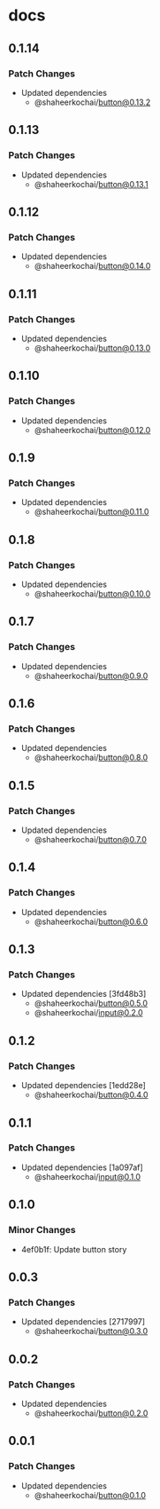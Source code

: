# docs

## 0.1.14

### Patch Changes

- Updated dependencies
  - @shaheerkochai/button@0.13.2

## 0.1.13

### Patch Changes

- Updated dependencies
  - @shaheerkochai/button@0.13.1

## 0.1.12

### Patch Changes

- Updated dependencies
  - @shaheerkochai/button@0.14.0

## 0.1.11

### Patch Changes

- Updated dependencies
  - @shaheerkochai/button@0.13.0

## 0.1.10

### Patch Changes

- Updated dependencies
  - @shaheerkochai/button@0.12.0

## 0.1.9

### Patch Changes

- Updated dependencies
  - @shaheerkochai/button@0.11.0

## 0.1.8

### Patch Changes

- Updated dependencies
  - @shaheerkochai/button@0.10.0

## 0.1.7

### Patch Changes

- Updated dependencies
  - @shaheerkochai/button@0.9.0

## 0.1.6

### Patch Changes

- Updated dependencies
  - @shaheerkochai/button@0.8.0

## 0.1.5

### Patch Changes

- Updated dependencies
  - @shaheerkochai/button@0.7.0

## 0.1.4

### Patch Changes

- Updated dependencies
  - @shaheerkochai/button@0.6.0

## 0.1.3

### Patch Changes

- Updated dependencies [3fd48b3]
  - @shaheerkochai/button@0.5.0
  - @shaheerkochai/input@0.2.0

## 0.1.2

### Patch Changes

- Updated dependencies [1edd28e]
  - @shaheerkochai/button@0.4.0

## 0.1.1

### Patch Changes

- Updated dependencies [1a097af]
  - @shaheerkochai/input@0.1.0

## 0.1.0

### Minor Changes

- 4ef0b1f: Update button story

## 0.0.3

### Patch Changes

- Updated dependencies [2717997]
  - @shaheerkochai/button@0.3.0

## 0.0.2

### Patch Changes

- Updated dependencies
  - @shaheerkochai/button@0.2.0

## 0.0.1

### Patch Changes

- Updated dependencies
  - @shaheerkochai/button@0.1.0
